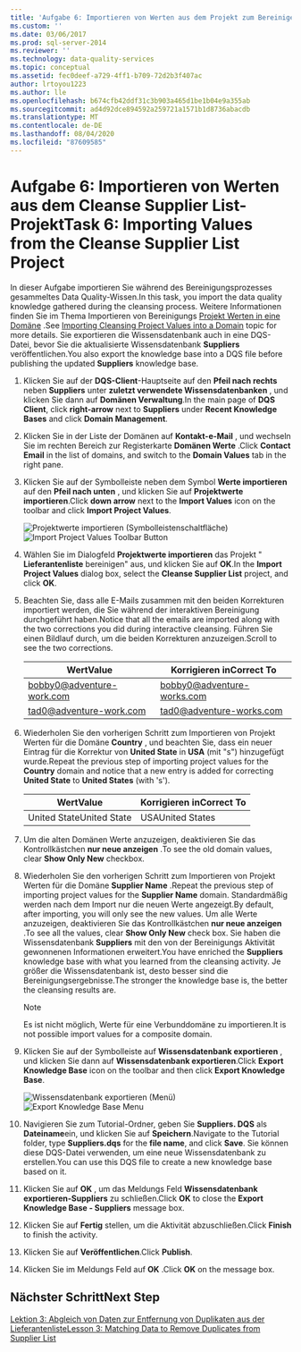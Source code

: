 ```yaml
---
title: 'Aufgabe 6: Importieren von Werten aus dem Projekt zum Bereinigen der Lieferantenliste | Microsoft-Dokumentation'
ms.custom: ''
ms.date: 03/06/2017
ms.prod: sql-server-2014
ms.reviewer: ''
ms.technology: data-quality-services
ms.topic: conceptual
ms.assetid: fec0deef-a729-4ff1-b709-72d2b3f407ac
author: lrtoyou1223
ms.author: lle
ms.openlocfilehash: b674cfb42ddf31c3b903a465d1be1b04e9a355ab
ms.sourcegitcommit: ad4d92dce894592a259721a1571b1d8736abacdb
ms.translationtype: MT
ms.contentlocale: de-DE
ms.lasthandoff: 08/04/2020
ms.locfileid: "87609585"
---
```

# <a name="task-6-importing-values-from-the-cleanse-supplier-list-project"></a><span data-ttu-id="19205-102">Aufgabe 6: Importieren von Werten aus dem Cleanse Supplier List-Projekt</span><span class="sxs-lookup"><span data-stu-id="19205-102">Task 6: Importing Values from the Cleanse Supplier List Project</span></span>
  <span data-ttu-id="19205-103">In dieser Aufgabe importieren Sie während des Bereinigungsprozesses gesammeltes Data Quality-Wissen.</span><span class="sxs-lookup"><span data-stu-id="19205-103">In this task, you import the data quality knowledge gathered during the cleansing process.</span></span> <span data-ttu-id="19205-104">Weitere Informationen finden Sie im Thema Importieren von Bereinigungs [Projekt Werten in eine Domäne](https://msdn.microsoft.com/library/hh479581.aspx) .</span><span class="sxs-lookup"><span data-stu-id="19205-104">See [Importing Cleansing Project Values into a Domain](https://msdn.microsoft.com/library/hh479581.aspx) topic for more details.</span></span> <span data-ttu-id="19205-105">Sie exportieren die Wissensdatenbank auch in eine DQS-Datei, bevor Sie die aktualisierte Wissensdatenbank **Suppliers** veröffentlichen.</span><span class="sxs-lookup"><span data-stu-id="19205-105">You also export the knowledge base into a DQS file before publishing the updated **Suppliers** knowledge base.</span></span>  
  
1.  <span data-ttu-id="19205-106">Klicken Sie auf der **DQS-Client**-Hauptseite auf den **Pfeil nach rechts** neben **Suppliers** unter **zuletzt verwendete Wissensdatenbanken** , und klicken Sie dann auf **Domänen Verwaltung**.</span><span class="sxs-lookup"><span data-stu-id="19205-106">In the main page of **DQS Client**, click **right-arrow** next to **Suppliers** under **Recent Knowledge Bases** and click **Domain Management**.</span></span>  
  
2.  <span data-ttu-id="19205-107">Klicken Sie in der Liste der Domänen auf **Kontakt-e-Mail** , und wechseln Sie im rechten Bereich zur Registerkarte **Domänen Werte** .</span><span class="sxs-lookup"><span data-stu-id="19205-107">Click **Contact Email** in the list of domains, and switch to the **Domain Values** tab in the right pane.</span></span>  
  
3.  <span data-ttu-id="19205-108">Klicken Sie auf der Symbolleiste neben dem Symbol **Werte importieren** auf den **Pfeil nach unten** , und klicken Sie auf **Projektwerte importieren**.</span><span class="sxs-lookup"><span data-stu-id="19205-108">Click **down arrow** next to the **Import Values** icon on the toolbar and click **Import Project Values**.</span></span>  
  
     <span data-ttu-id="19205-109">![Projektwerte importieren (Symbolleistenschaltfläche)](../../2014/tutorials/media/et-importingvaluesfromthecslistproject-01.jpg "Projektwerte importieren (Symbolleistenschaltfläche)")</span><span class="sxs-lookup"><span data-stu-id="19205-109">![Import Project Values Toolbar Button](../../2014/tutorials/media/et-importingvaluesfromthecslistproject-01.jpg "Import Project Values Toolbar Button")</span></span>  
  
4.  <span data-ttu-id="19205-110">Wählen Sie im Dialogfeld **Projektwerte importieren** das Projekt " **Lieferantenliste** bereinigen" aus, und klicken Sie auf **OK**.</span><span class="sxs-lookup"><span data-stu-id="19205-110">In the **Import Project Values** dialog box, select the **Cleanse Supplier List** project, and click **OK**.</span></span>  
  
5.  <span data-ttu-id="19205-111">Beachten Sie, dass alle E-Mails zusammen mit den beiden Korrekturen importiert werden, die Sie während der interaktiven Bereinigung durchgeführt haben.</span><span class="sxs-lookup"><span data-stu-id="19205-111">Notice that all the emails are imported along with the two corrections you did during interactive cleansing.</span></span> <span data-ttu-id="19205-112">Führen Sie einen Bildlauf durch, um die beiden Korrekturen anzuzeigen.</span><span class="sxs-lookup"><span data-stu-id="19205-112">Scroll to see the two corrections.</span></span>  
  
    |<span data-ttu-id="19205-113">Wert</span><span class="sxs-lookup"><span data-stu-id="19205-113">Value</span></span>|<span data-ttu-id="19205-114">Korrigieren in</span><span class="sxs-lookup"><span data-stu-id="19205-114">Correct To</span></span>|  
    |-----------|----------------|  
    |bobby0@adventure-work.com|bobby0@adventure-works.com|  
    |tad0@adventure-work.com|tad0@adventure-works.com|  
  
6.  <span data-ttu-id="19205-115">Wiederholen Sie den vorherigen Schritt zum Importieren von Projekt Werten für die Domäne **Country** , und beachten Sie, dass ein neuer Eintrag für die Korrektur von **United State** in **USA** (mit "s") hinzugefügt wurde.</span><span class="sxs-lookup"><span data-stu-id="19205-115">Repeat the previous step of importing project values for the **Country** domain and notice that a new entry is added for correcting **United State** to **United States** (with 's').</span></span>  
  
    |<span data-ttu-id="19205-116">Wert</span><span class="sxs-lookup"><span data-stu-id="19205-116">Value</span></span>|<span data-ttu-id="19205-117">Korrigieren in</span><span class="sxs-lookup"><span data-stu-id="19205-117">Correct To</span></span>|  
    |-----------|----------------|  
    |<span data-ttu-id="19205-118">United State</span><span class="sxs-lookup"><span data-stu-id="19205-118">United State</span></span>|<span data-ttu-id="19205-119">USA</span><span class="sxs-lookup"><span data-stu-id="19205-119">United States</span></span>|  
  
7.  <span data-ttu-id="19205-120">Um die alten Domänen Werte anzuzeigen, deaktivieren Sie das Kontrollkästchen **nur neue anzeigen** .</span><span class="sxs-lookup"><span data-stu-id="19205-120">To see the old domain values, clear **Show Only New** checkbox.</span></span>  
  
8.  <span data-ttu-id="19205-121">Wiederholen Sie den vorherigen Schritt zum Importieren von Projekt Werten für die Domäne **Supplier Name** .</span><span class="sxs-lookup"><span data-stu-id="19205-121">Repeat the previous step of importing project values for the **Supplier Name** domain.</span></span> <span data-ttu-id="19205-122">Standardmäßig werden nach dem Import nur die neuen Werte angezeigt.</span><span class="sxs-lookup"><span data-stu-id="19205-122">By default, after importing, you will only see the new values.</span></span> <span data-ttu-id="19205-123">Um alle Werte anzuzeigen, deaktivieren Sie das Kontrollkästchen **nur neue anzeigen** .</span><span class="sxs-lookup"><span data-stu-id="19205-123">To see all the values, clear **Show Only New** check box.</span></span> <span data-ttu-id="19205-124">Sie haben die Wissensdatenbank **Suppliers** mit den von der Bereinigungs Aktivität gewonnenen Informationen erweitert.</span><span class="sxs-lookup"><span data-stu-id="19205-124">You have enriched the **Suppliers** knowledge base with what you learned from the cleansing activity.</span></span> <span data-ttu-id="19205-125">Je größer die Wissensdatenbank ist, desto besser sind die Bereinigungsergebnisse.</span><span class="sxs-lookup"><span data-stu-id="19205-125">The stronger the knowledge base is, the better the cleansing results are.</span></span>  
  
    > [!NOTE]  
    >  <span data-ttu-id="19205-126">Es ist nicht möglich, Werte für eine Verbunddomäne zu importieren.</span><span class="sxs-lookup"><span data-stu-id="19205-126">It is not possible import values for a composite domain.</span></span>  
  
9. <span data-ttu-id="19205-127">Klicken Sie auf der Symbolleiste auf **Wissensdatenbank exportieren** , und klicken Sie dann auf **Wissensdatenbank exportieren**.</span><span class="sxs-lookup"><span data-stu-id="19205-127">Click **Export Knowledge Base** icon on the toolbar and then click **Export Knowledge Base**.</span></span>  
  
     <span data-ttu-id="19205-128">![Wissensdatenbank exportieren (Menü)](../../2014/tutorials/media/et-importingvaluesfromthecslistproject-02.jpg "Wissensdatenbank exportieren (Menü)")</span><span class="sxs-lookup"><span data-stu-id="19205-128">![Export Knowledge Base Menu](../../2014/tutorials/media/et-importingvaluesfromthecslistproject-02.jpg "Export Knowledge Base Menu")</span></span>  
  
10. <span data-ttu-id="19205-129">Navigieren Sie zum Tutorial-Ordner, geben Sie **Suppliers. DQS** als **Dateiname**ein, und klicken Sie auf **Speichern**.</span><span class="sxs-lookup"><span data-stu-id="19205-129">Navigate to the Tutorial folder, type **Suppliers.dqs** for the **file name**, and click **Save**.</span></span> <span data-ttu-id="19205-130">Sie können diese DQS-Datei verwenden, um eine neue Wissensdatenbank zu erstellen.</span><span class="sxs-lookup"><span data-stu-id="19205-130">You can use this DQS file to create a new knowledge base based on it.</span></span>  
  
11. <span data-ttu-id="19205-131">Klicken Sie auf **OK** , um das Meldungs Feld **Wissensdatenbank exportieren-Suppliers** zu schließen.</span><span class="sxs-lookup"><span data-stu-id="19205-131">Click **OK** to close the **Export Knowledge Base - Suppliers** message box.</span></span>  
  
12. <span data-ttu-id="19205-132">Klicken Sie auf **Fertig** stellen, um die Aktivität abzuschließen.</span><span class="sxs-lookup"><span data-stu-id="19205-132">Click **Finish** to finish the activity.</span></span>  
  
13. <span data-ttu-id="19205-133">Klicken Sie auf **Veröffentlichen**.</span><span class="sxs-lookup"><span data-stu-id="19205-133">Click **Publish**.</span></span>  
  
14. <span data-ttu-id="19205-134">Klicken Sie im Meldungs Feld auf **OK** .</span><span class="sxs-lookup"><span data-stu-id="19205-134">Click **OK** on the message box.</span></span>  
  
## <a name="next-step"></a><span data-ttu-id="19205-135">Nächster Schritt</span><span class="sxs-lookup"><span data-stu-id="19205-135">Next Step</span></span>  
 [<span data-ttu-id="19205-136">Lektion 3: Abgleich von Daten zur Entfernung von Duplikaten aus der Lieferantenliste</span><span class="sxs-lookup"><span data-stu-id="19205-136">Lesson 3: Matching Data to Remove Duplicates from Supplier List</span></span>](../../2014/tutorials/lesson-3-matching-data-to-remove-duplicates-from-supplier-list.md)  
  
  
